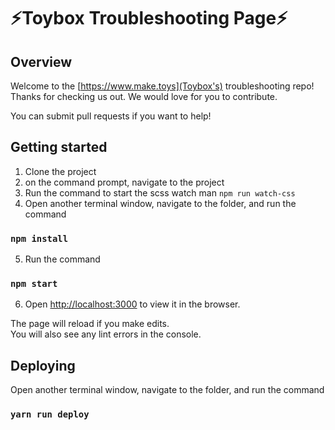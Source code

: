 # :zap:Toybox Troubleshooting Page:zap:

## Overview

Welcome to the [https://www.make.toys](Toybox's) troubleshooting repo! Thanks for checking us out. We would love for you to contribute.

You can submit pull requests if you want to help!


## Getting started

1. Clone the project
2. on the command prompt, navigate to the project
3. Run the command to start the scss watch man
`npm run watch-css`
4. Open another terminal window, navigate to the folder, and run the command
### `npm install`
5. Run the command
### `npm start`
6. Open [http://localhost:3000](http://localhost:3000) to view it in the browser.

The page will reload if you make edits.<br>
You will also see any lint errors in the console.

## Deploying

Open another terminal window, navigate to the folder, and run the command
### `yarn run deploy`
